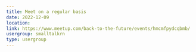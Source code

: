 ```yaml
---
title: Meet on a regular basis
date: 2022-12-09
location: 
link: https://www.meetup.com/back-to-the-future/events/hmcmfpydcqbmb/
usergroup: smalltalkrn
type: usergroup
---
```

